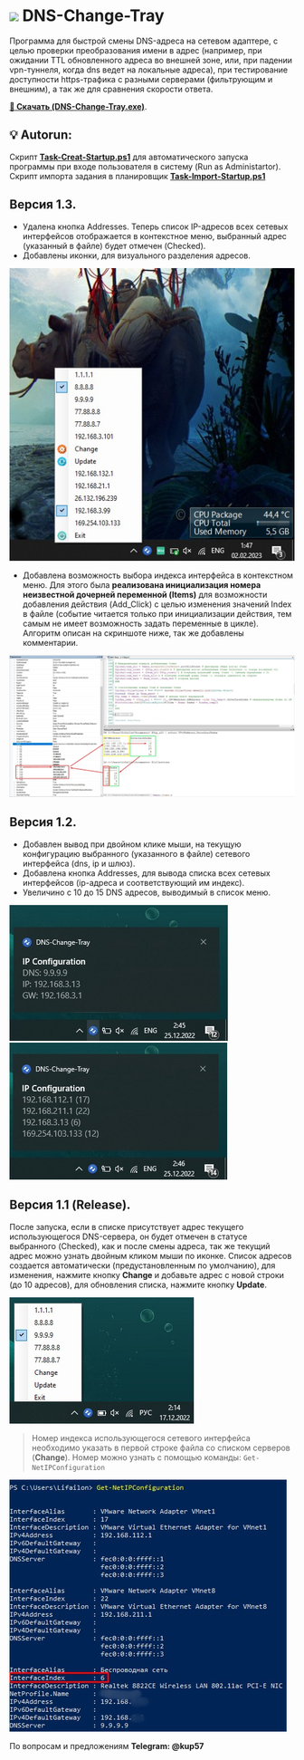# <img src="https://github.com/Lifailon/DNS-Change-Tray/blob/rsa/Screen/dns.ico" width="25" /> DNS-Change-Tray

Программа для быстрой смены DNS-адреса на сетевом адаптере, с целью проверки преобразования имени в адрес (например, при ожидании TTL обновленного адреса во внешней зоне, или, при падении vpn-туннеля, когда dns ведет на локальные адреса), при тестирование доступности https-трафика с разными серверами (фильтрующим и внешним), а так же для сравнения скорости ответа.

**[🚀 Скачать (DNS-Change-Tray.exe)](https://github.com/Lifailon/DNS-Change-Tray/releases)**.

## 💡 Autorun:
Скрипт **[Task-Creat-Startup.ps1](https://github.com/Lifailon/DNS-Change-Tray/blob/rsa/Startup/Task-Creat-Startup.ps1)** для автоматического запуска программы при входе пользователя в систему (Run as Administartor). \
Скрипт импорта задания в планировщик **[Task-Import-Startup.ps1](https://github.com/Lifailon/DNS-Change-Tray/blob/rsa/Startup/Task-Import-Startup.ps1)**


## Версия 1.3.
* Удалена кнопка Addresses. Теперь список IP-адресов всех сетевых интерфейсов отображается в контекстное меню, выбранный адрес (указанный в файле) будет отмечен (Checked).
* Добавлены иконки, для визуального разделения адресов.

![Image alt](https://github.com/Lifailon/DNS-Change-Tray/blob/rsa/Screen/Tray-1.3.jpg)

* Добавлена возможность выбора индекса интерфейса в контекстном меню. Для этого была **реализована инициализация номера неизвестной дочерней переменной (Items)** для возможности добавления действия (Add_Click) с целью изменения значений Index в файле (событие читается только при инициализации действия, тем самым не имеет возможность задать переменные в цикле). Алгоритм описан на скриншоте ниже, так же добавлены комментарии.

![Image alt](https://github.com/Lifailon/DNS-Change-Tray/blob/rsa/Screen/Interfaces.jpg)

## Версия 1.2.
* Добавлен вывод при двойном клике мыши, на текущую конфигурацию выбранного (указанного в файле) сетевого интерфейса (dns, ip и шлюз).
* Добавлена кнопка Addresses, для вывода списка всех сетевых интерфейсов (ip-адреса и соответствующий им индекс).
* Увеличино с 10 до 15 DNS адресов, выводимый в список меню.

![Image alt](https://github.com/Lifailon/DNS-Change-Tray/blob/rsa/Screen/IP-Configuration.jpg)
![Image alt](https://github.com/Lifailon/DNS-Change-Tray/blob/rsa/Screen/Addresses.jpg)

## Версия 1.1 (Release).
После запуска, если в списке присутствует адрес текущего использующегося DNS-сервера, он будет отмечен в статусе выбранного (Checked), как и после смены адреса, так же текущий адрес можно узнать двойным кликом мыши по иконке. Список адресов создается автоматически (предустановленным по умолчанию), для изменения, нажмите кнопку **Change** и добавьте адрес с новой строки (до 10 адресов), для обновления списка, нажмите кнопку **Update**.

![Image alt](https://github.com/Lifailon/DNS-Change-Tray/blob/rsa/Screen/Tray.jpg)

> Номер индекса использующегося сетевого интерфейса необходимо указать в первой строке файла со списком серверов (**Change**). Номер можно узнать с помощью команды: ` Get-NetIPConfiguration `

![Image alt](https://github.com/Lifailon/DNS-Change-Tray/blob/rsa/Screen/Get-NetIPConfiguration.jpg)

По вопросам и предложениям **Telegram: @kup57**
